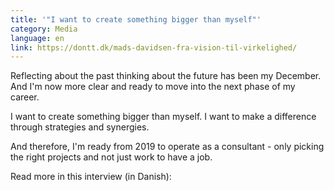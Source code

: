 ```yaml
---
title: '"I want to create something bigger than myself"'
category: Media
language: en
link: https://dontt.dk/mads-davidsen-fra-vision-til-virkelighed/
---
```

Reflecting about the past thinking about the future has been my December. And I'm now more clear and ready to move into the next phase of my career.

I want to create something bigger than myself. I want to make a difference through strategies and synergies. 

And therefore, I'm ready from 2019 to operate as a consultant - only picking the right projects and not just work to have a job.

Read more in this interview (in Danish):
